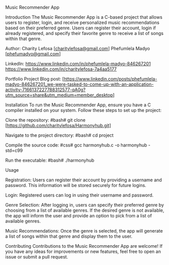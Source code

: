 Music Recommender App

Introduction
The Music Recommender App is a C-based project that allows users to register, login, and receive personalized music recommendations based on their preferred genre. Users can register their account, login if already registered, and specify their favorite genre to receive a list of songs within that genre.

Author: Charity Lefosa [charitylefosa@gmail.com]
        Phefumlela Madyo [phefumadyo@gmail.com]

LinkedIn: https://www.linkedin.com/in/phefumlela-madyo-846267201
          https://www.linkedin.com/in/charitylefosa-7a4aa5177

Portfolio Project Blog post: [https://www.linkedin.com/posts/phefumlela-madyo-846267201_we-were-tasked-to-come-up-with-an-application-activity-7166137227788312577-qA0g?utm_source=share&utm_medium=member_desktop]

Installation
To run the Music Recommender App, ensure you have a C compiler installed on your system. Follow these steps to set up the project:

Clone the repository:
#bash#
git clone [https://github.com/charitylefosa/Harmonyhub.git]

Navigate to the project directory:
#bash#
cd project

Compile the source code:
#css#
gcc harmonyhub.c -o harmonyhub -std=c99

Run the executable:
#bash#
./harmonyhub

Usage

Registration: Users can register their account by providing a username and password. This information will be stored securely for future logins.

Login: Registered users can log in using their username and password.

Genre Selection: After logging in, users can specify their preferred genre by choosing from a list of available genres. If the desired genre is not available, the app will inform the user and provide an option to pick from a list of available genres.

Music Recommendations: Once the genre is selected, the app will generate a list of songs within that genre and display them to the user.


Contributing
Contributions to the Music Recommender App are welcome! If you have any ideas for improvements or new features, feel free to open an issue or submit a pull request.
